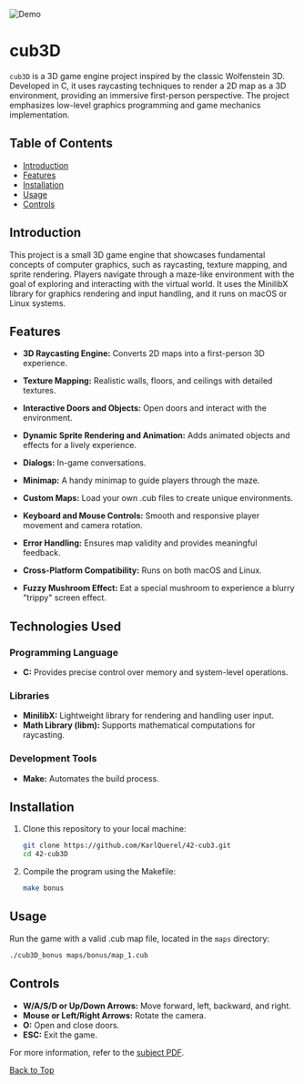 <a id="top"></a>

![Demo](./demo/demo.gif)

# cub3D
`cub3D` is a 3D game engine project inspired by the classic Wolfenstein 3D. Developed in C, it uses raycasting techniques to render a 2D map as a 3D environment, providing an immersive first-person perspective. The project emphasizes low-level graphics programming and game mechanics implementation.

## Table of Contents
- [Introduction](#introduction)
- [Features](#features)
- [Installation](#installation)
- [Usage](#usage)
- [Controls](#controls)

## Introduction
This project is a small 3D game engine that showcases fundamental concepts of computer graphics, such as raycasting, texture mapping, and sprite rendering. Players navigate through a maze-like environment with the goal of exploring and interacting with the virtual world. It uses the MinilibX library for graphics rendering and input handling, and it runs on macOS or Linux systems.

## Features
- **3D Raycasting Engine:** Converts 2D maps into a first-person 3D experience.

- **Texture Mapping:** Realistic walls, floors, and ceilings with detailed textures.

- **Interactive Doors and Objects:** Open doors and interact with the environment.

- **Dynamic Sprite Rendering and Animation:** Adds animated objects and effects for a lively experience.

- **Dialogs:** In-game conversations.

- **Minimap:** A handy minimap to guide players through the maze.

- **Custom Maps:** Load your own .cub files to create unique environments.

- **Keyboard and Mouse Controls:** Smooth and responsive player movement and camera rotation.

- **Error Handling:** Ensures map validity and provides meaningful feedback.

- **Cross-Platform Compatibility:** Runs on both macOS and Linux.

- **Fuzzy Mushroom Effect:** Eat a special mushroom to experience a blurry "trippy" screen effect.

## Technologies Used

### Programming Language
- **C:** Provides precise control over memory and system-level operations.

### Libraries
- **MinilibX:** Lightweight library for rendering and handling user input.
- **Math Library (libm):** Supports mathematical computations for raycasting.

### Development Tools
- **Make:** Automates the build process.

## Installation
1. Clone this repository to your local machine:
	```sh
	git clone https://github.com/KarlQuerel/42-cub3.git
	cd 42-cub3D
	```

2. Compile the program using the Makefile:

	```sh
	make bonus
	```

## Usage
Run the game with a valid .cub map file, located in the `maps` directory:
```sh
./cub3D_bonus maps/bonus/map_1.cub
```

## Controls
- **W/A/S/D or Up/Down Arrows:** Move forward, left, backward, and right.
- **Mouse or Left/Right Arrows:** Rotate the camera.
- **O:** Open and close doors.
- **ESC:** Exit the game.

For more information, refer to the [subject PDF](https://github.com/KarlQuerel/42-cub3D/blob/main/docs/en.subject.pdf).

[Back to Top](#top)